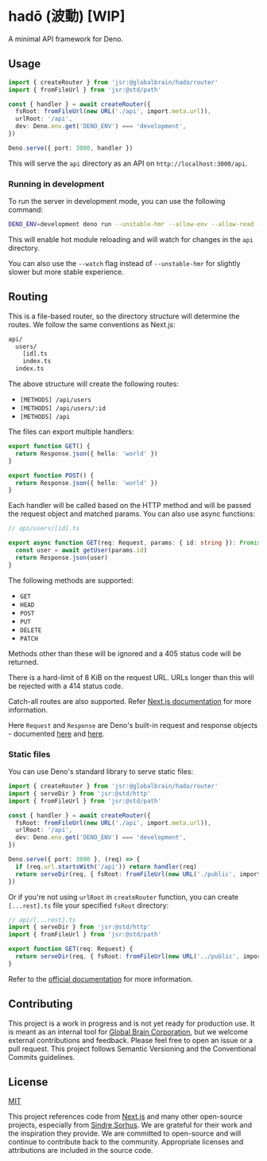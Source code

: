 # hadō (波動) [WIP]

A minimal API framework for Deno.

## Usage

```ts
import { createRouter } from 'jsr:@globalbrain/hado/router'
import { fromFileUrl } from 'jsr:@std/path'

const { handler } = await createRouter({
  fsRoot: fromFileUrl(new URL('./api', import.meta.url)),
  urlRoot: '/api',
  dev: Deno.env.get('DENO_ENV') === 'development',
})

Deno.serve({ port: 3000, handler })
```

This will serve the `api` directory as an API on `http://localhost:3000/api`.

### Running in development

To run the server in development mode, you can use the following command:

```sh
DENO_ENV=development deno run --unstable-hmr --allow-env --allow-read --allow-net server.ts
```

This will enable hot module reloading and will watch for changes in the `api` directory.

You can also use the `--watch` flag instead of `--unstable-hmr` for slightly slower but more stable experience.

## Routing

This is a file-based router, so the directory structure will determine the routes. We follow the same conventions as Next.js:

```txt
api/
  users/
    [id].ts
    index.ts
  index.ts
```

The above structure will create the following routes:

- `[METHODS] /api/users`
- `[METHODS] /api/users/:id`
- `[METHODS] /api`

The files can export multiple handlers:

```ts
export function GET() {
  return Response.json({ hello: 'world' })
}

export function POST() {
  return Response.json({ hello: 'world' })
}
```

Each handler will be called based on the HTTP method and will be passed the request object and matched params. You can also use async functions:

```ts
// api/users/[id].ts

export async function GET(req: Request, params: { id: string }): Promise<Response> {
  const user = await getUser(params.id)
  return Response.json(user)
}
```

The following methods are supported:

- `GET`
- `HEAD`
- `POST`
- `PUT`
- `DELETE`
- `PATCH`

Methods other than these will be ignored and a 405 status code will be returned.

There is a hard-limit of 8 KiB on the request URL. URLs longer than this will be rejected with a 414 status code.

Catch-all routes are also supported. Refer [Next.js documentation](https://nextjs.org/docs/pages/building-your-application/routing/dynamic-routes) for more information.

Here `Request` and `Response` are Deno's built-in request and response objects - documented [here](https://docs.deno.com/deploy/api/runtime-request) and [here](https://docs.deno.com/deploy/api/runtime-response).

### Static files

You can use Deno's standard library to serve static files:

```ts
import { createRouter } from 'jsr:@globalbrain/hado/router'
import { serveDir } from 'jsr:@std/http'
import { fromFileUrl } from 'jsr:@std/path'

const { handler } = await createRouter({
  fsRoot: fromFileUrl(new URL('./api', import.meta.url)),
  urlRoot: '/api',
  dev: Deno.env.get('DENO_ENV') === 'development',
})

Deno.serve({ port: 3000 }, (req) => {
  if (req.url.startsWith('/api')) return handler(req)
  return serveDir(req, { fsRoot: fromFileUrl(new URL('./public', import.meta.url)) })
})
```

Or if you're not using `urlRoot` in `createRouter` function, you can create `[...rest].ts` file your specified `fsRoot` directory:

```ts
// api/[...rest].ts
import { serveDir } from 'jsr:@std/http'
import { fromFileUrl } from 'jsr:@std/path'

export function GET(req: Request) {
  return serveDir(req, { fsRoot: fromFileUrl(new URL('../public', import.meta.url)) })
}
```

Refer to the [official documentation](https://deno.land/std/http/file_server.ts?s=serveDir) for more information.

## Contributing

This project is a work in progress and is not yet ready for production use. It is meant as an internal tool for [Global Brain Corporation](https://globalbrains.com/en), but we welcome external contributions and feedback. Please feel free to open an issue or a pull request. This project follows Semantic Versioning and the Conventional Commits guidelines.

## License

[MIT](./LICENSE.md)

This project references code from [Next.js](https://github.com/vercel/next.js) and many other open-source projects, especially from [Sindre Sorhus](https://github.com/sindresorhus). We are grateful for their work and the inspiration they provide. We are committed to open-source and will continue to contribute back to the community. Appropriate licenses and attributions are included in the source code.
